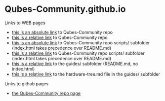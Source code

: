# Qubes-Community.github.io

Links to WEB pages
* [this is an absolute link](https://qubes-community.github.io/Qubes-Community/) to Qubes-Community repo
* [this is a relative link](/Qubes-Community/) to Qubes-Community repo
* [this is an absolute link](https://qubes-community.github.io/Qubes-Community/scripts/) to Qubes-Community repo scripts/ subfolder (index.html takes precedence over README.md)
* [this is a relative link](https://qubes-community.github.io/Qubes-Community/scripts/) to Qubes-Community repo scripts/ subfolder (index.html takes precedence over README.md)
* [this is a relative link](/Qubes-Community/guides/) to the guides/ subfolder (README.md, no index.html)
* [this is a relative link](/Qubes-Community/guides/hardware-tree/) to the hardware-tree.md file in the guides/ subfolder

Links to github pages
* [the Qubes-Community repo page](https://github.com/Qubes-Community/Qubes-Community)
